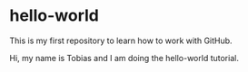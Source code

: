 # hello-world
This is my first repository to learn how to work with GitHub.

Hi, my name is Tobias and I am doing the hello-world tutorial.
